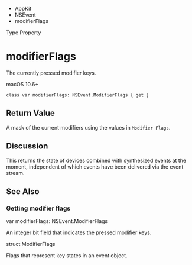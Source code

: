 

- AppKit
- NSEvent
-  modifierFlags 

Type Property

# modifierFlags

The currently pressed modifier keys.

macOS 10.6+

``` source
class var modifierFlags: NSEvent.ModifierFlags { get }
```

## Return Value

A mask of the current modifiers using the values in `Modifier Flags`.

## Discussion

This returns the state of devices combined with synthesized events at the moment, independent of which events have been delivered via the event stream.

## See Also

### Getting modifier flags

var modifierFlags: NSEvent.ModifierFlags

An integer bit field that indicates the pressed modifier keys.

struct ModifierFlags

Flags that represent key states in an event object.

